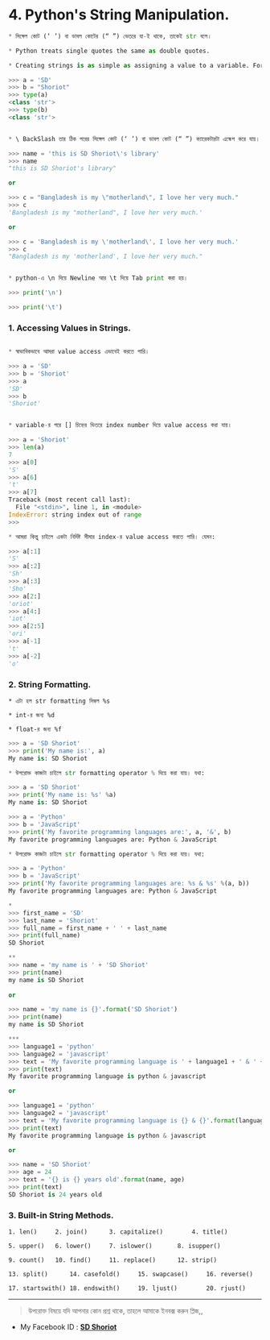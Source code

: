 # 4. Python's String Manipulation.

```python
* সিঙ্গেল কোট (‘ ’) বা ডাবল কোটের (“ ”) ভেতরে যা-ই থাকে, তাকেই str বলে।

* Python treats single quotes the same as double quotes. 

* Creating strings is as simple as assigning a value to a variable. For example −

>>> a = 'SD'
>>> b = "Shoriot"
>>> type(a)
<class 'str'>
>>> type(b)
<class 'str'>
``` 

```python

* \ BackSlash তার ঠিক পরের সিঙ্গেল কোট (‘ ’) বা ডাবল কোট (“ ”) ক্যারেকটারটা এস্কেপ করে যায়।

>>> name = 'this is SD Shoriot\'s library'
>>> name
"this is SD Shoriot's library"

or

>>> c = "Bangladesh is my \"motherland\", I love her very much."
>>> c
'Bangladesh is my "motherland", I love her very much.'

or

>>> c = 'Bangladesh is my \'motherland\', I love her very much.'
>>> c
"Bangladesh is my 'motherland', I love her very much."
``` 

```python

* python-এ \n দিয়ে Newline আর \t দিয়ে Tab print করা হয়।

>>> print('\n')

>>> print('\t')
``` 

### 1. Accessing Values in Strings.

```python

* স্বাভাবিকভাবে আমরা value access এভাবেই করতে পারি।

>>> a = 'SD'
>>> b = 'Shoriot'
>>> a
'SD'
>>> b
'Shoriot'
``` 

```python

* variable-র পরে [] চিহ্নের ভিতরে index number দিয়ে value access করা যায়।

>>> a = 'Shoriot'
>>> len(a)
7
>>> a[0]
'S'
>>> a[6]
't'
>>> a[7]
Traceback (most recent call last):
  File "<stdin>", line 1, in <module>
IndexError: string index out of range
>>> 
``` 

```python
* আমরা কিন্তু চাইলে একটা নির্দিষ্ট সীমার index-র value access করতে পারি। যেমন:

>>> a[:1]
'S'
>>> a[:2]
'Sh'
>>> a[:3]
'Sho'
>>> a[2:]
'oriot'
>>> a[4:]
'iot'
>>> a[2:5]
'ori'
>>> a[-1]
't'
>>> a[-2]
'o' 
``` 

### 2. String Formatting.


	* এটা হল str formatting সিম্বল %s 

	* int-র জন্য %d

	* float-র জন্য %f


```python
>>> a = 'SD Shoriot'
>>> print('My name is:', a)
My name is: SD Shoriot

* উপরোক্ত কাজটা চাইলে str formatting operator % দিয়ে করা যায়। যথা:

>>> a = 'SD Shoriot'
>>> print('My name is: %s' %a)
My name is: SD Shoriot
``` 

```python
>>> a = 'Python'
>>> b = 'JavaScript'
>>> print('My favorite programming languages are:', a, '&', b)
My favorite programming languages are: Python & JavaScript

* উপরোক্ত কাজটা চাইলে str formatting operator % দিয়ে করা যায়। যথা:

>>> a = 'Python'
>>> b = 'JavaScript'
>>> print('My favorite programming languages are: %s & %s' %(a, b))
My favorite programming languages are: Python & JavaScript
``` 

```python
*
>>> first_name = 'SD'
>>> last_name = 'Shoriot'
>>> full_name = first_name + ' ' + last_name
>>> print(full_name)
SD Shoriot

**
>>> name = 'my name is ' + 'SD Shoriot'
>>> print(name)
my name is SD Shoriot
 
or 

>>> name = 'my name is {}'.format('SD Shoriot')
>>> print(name)
my name is SD Shoriot

***
>>> language1 = 'python'
>>> language2 = 'javascript'
>>> text = 'My favorite programming language is ' + language1 + ' & ' + language2
>>> print(text)
My favorite programming language is python & javascript

or 

>>> language1 = 'python'
>>> language2 = 'javascript'
>>> text = 'My favorite programming language is {} & {}'.format(language1, language2)
>>> print(text)
My favorite programming language is python & javascript

or 

>>> name = 'SD Shoriot'
>>> age = 24
>>> text = '{} is {} years old'.format(name, age)
>>> print(text)
SD Shoriot is 24 years old
```

### 3. Built-in String Methods.

	1. len()	 2. join()	    3. capitalize()        4. title()	

	5. upper()	 6. lower()	    7. islower()	   8. isupper()		
	
	9. count()	 10. find()	    11. replace()	   12. strip()

	13. split()      14. casefold()     15. swapcase()	   16. reverse()

	17. startswith() 18. endswith()	    19. ljust()		   20. rjust()
---


> উপরোক্ত বিষয়ে যদি আপনার কোন প্রশ্ন থাকে, তাহলে আমাকে ইনবক্স করুন প্লিজ,,

* My Facebook ID :  **[SD Shoriot](https://www.facebook.com/shoriot)**